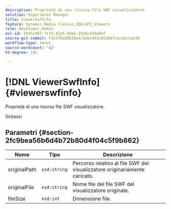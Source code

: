 ```yaml
---
description: Proprietà di una risorsa file SWF visualizzatore.
solution: Experience Manager
title: ViewerSwfInfo
feature: Dynamic Media Classic,SDK/API,Viewers
role: Developer,Admin
exl-id: 55d5cd83-7c7d-42a5-84ab-35e0c410a8ef
source-git-commit: f42378a20b58e4c5ebc961c6526d7cecabc2ae38
workflow-type: tm+mt
source-wordcount: '42'
ht-degree: 14%

---
```


# [!DNL ViewerSwfInfo]{#viewerswfinfo}

Proprietà di una risorsa file SWF visualizzatore.

Sintassi

## Parametri {#section-2fc9bea56b6d4b72b80d4f04c5f9b862}

| Nome | Tipo | Descrizione |
|---|---|---|
| originalPath | `xsd:string` | Percorso relativo al file SWF del visualizzatore originariamente caricato. |
| originalFile | `xsd:string` | Nome file del file SWF del visualizzatore originale. |
| fileSize | `xsd:int` | Dimensione file. |

